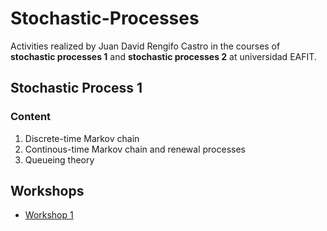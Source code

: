 # Stochastic-Processes
Activities realized by Juan David Rengifo Castro in the courses of **stochastic processes 1** and **stochastic processes 2** at universidad EAFIT.

## Stochastic Process 1

### Content
1. Discrete-time Markov chain
2. Continous-time Markov chain and renewal processes
3. Queueing theory

## Workshops
- [Workshop 1](https://jdrengifoc.github.io/Stochastic-Process/PE-Taller%20seguimiento%201.html)
